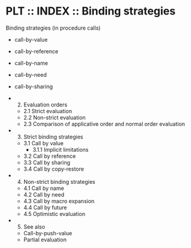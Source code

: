 # PLT :: INDEX :: Binding strategies

Binding strategies (in procedure calls)
- call-by-value
- call-by-reference
- call-by-name
- call-by-need
- call-by-sharing


- 2. Evaluation orders
  - 2.1 Strict evaluation
  - 2.2 Non-strict evaluation
  - 2.3 Comparison of applicative order and normal order evaluation
- 3. Strict binding strategies
  - 3.1 Call by value
    - 3.1.1 Implicit limitations
  - 3.2 Call by reference
  - 3.3 Call by sharing
  - 3.4 Call by copy-restore
- 4. Non-strict binding strategies
  - 4.1 Call by name
  - 4.2 Call by need
  - 4.3 Call by macro expansion
  - 4.4 Call by future
  - 4.5 Optimistic evaluation
- 5. See also
  - Call-by-push-value
  - Partial evaluation

